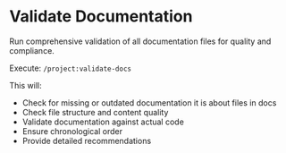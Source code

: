 # Validate Documentation

Run comprehensive validation of all documentation files for quality and compliance.

Execute: `/project:validate-docs`

This will:
- Check for missing or outdated documentation it is about files in docs
- Check file structure and content quality
- Validate documentation against actual code
- Ensure chronological order
- Provide detailed recommendations